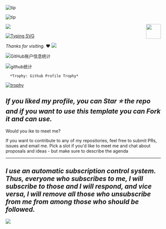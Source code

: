![tip](https://badgen.net/badge/Tianyu/6.6/blue?icon=bitcoin-lightning)

![tip](https://badgen.net/badge/python/3.1.6/green?icon=github)

<!--   my-header-img -->
![](./src/header_.png)
<a href="https://www.python.org/"><img src="https://upload.wikimedia.org/wikipedia/commons/c/c3/Python-logo-notext.svg" align="right" height="48" width="48" ></a>

<!--   my-ticker -->    
[![Typing SVG](https://readme-typing-svg.herokuapp.com?color=%2336BCF7&center=true&vCenter=true&width=600&lines=Hi+there+👋,+I+am+Tianyu;+Welcome+to+My+Profile!;Over+1+year+of+programming+experience;Always+learning+new+things+;Machine+learning+enthusiast+;Kaggle+community+member)](https://git.io/typing-svg)

  *Thanks for visiting.* ❤️
![](https://count.getloli.com/get/@Mystic-peng.github.readme)

![GitHub账户信息统计](https://github-stats.ubrong.com/api?username=Mystic-peng&show_icons=true&theme=tokyonight)

![github统计](https://stats.justsong.cn/api/github?username=Mystic-peng&theme=dark&lang=zh-CN)

      *Trophy: Github Profile Trophy*
[![trophy](https://github-profile-trophy.vercel.app/?username=Mystic-peng)](https://github.com/ryo-ma/github-profile-trophy)

  *If you liked my profile, you can Star ⭐ the repo and if you want to use this template you can Fork it and can use.* 
---
Would you ike to meet me?

If you want to contribute to any of my repositories, feel free to submit PRs, issues and email me. Pick a slot if you'd like to meet me and chat about proposals and ideas - but make sure to describe the agenda

---
  *I use an automatic subscription control system. Thus, everyone who subscribes to me, I will subscribe to those and I will respond, and vice versa, I will remove all those who unsubscribe from me from among those who should be followed.* 
---

![](assets/Bottom_down.svg) 